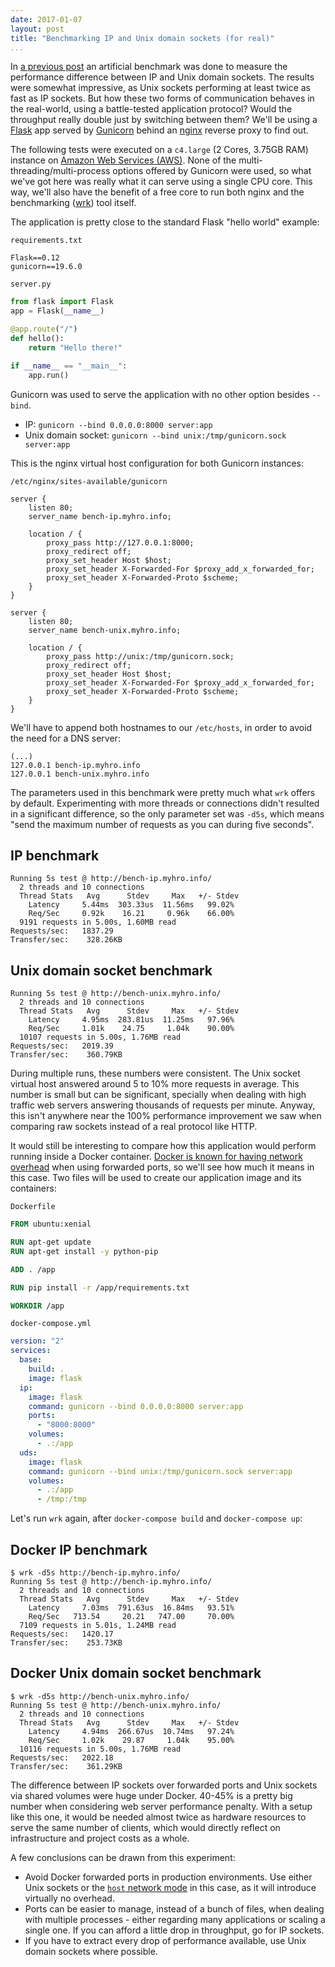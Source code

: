 ```yaml
---
date: 2017-01-07
layout: post
title: "Benchmarking IP and Unix domain sockets (for real)"
...
```


In [a previous post][how-fast-uds] an artificial benchmark was done to measure the performance difference between IP and Unix domain sockets. The results were somewhat impressive, as Unix sockets performing at least twice as fast as IP sockets. But how these two forms of communication behaves in the real-world, using a battle-tested application protocol? Would the throughput really double just by switching between them? We'll be using a [Flask][flask] app served by [Gunicorn][gunicorn] behind an [nginx][nginx] reverse proxy to find out.

The following tests were executed on a `c4.large` (2 Cores, 3.75GB RAM) instance on [Amazon Web Services (AWS)][aws]. None of the multi-threading/multi-process options offered by Gunicorn were used, so what we've got here was really what it can serve using a single CPU core. This way, we'll also have the benefit of a free core to run both nginx and the benchmarking ([wrk][wrk]) tool itself.

The application is pretty close to the standard Flask "hello world" example:

`requirements.txt`

```
Flask==0.12
gunicorn==19.6.0
```

`server.py`

``` python
from flask import Flask
app = Flask(__name__)

@app.route("/")
def hello():
    return "Hello there!"

if __name__ == "__main__":
    app.run()
```

Gunicorn was used to serve the application with no other option besides `--bind`.

* IP: `gunicorn --bind 0.0.0.0:8000 server:app`
* Unix domain socket: `gunicorn --bind unix:/tmp/gunicorn.sock server:app`

This is the nginx virtual host configuration for both Gunicorn instances:

`/etc/nginx/sites-available/gunicorn`

```
server {
    listen 80;
    server_name bench-ip.myhro.info;

    location / {
        proxy_pass http://127.0.0.1:8000;
        proxy_redirect off;
        proxy_set_header Host $host;
        proxy_set_header X-Forwarded-For $proxy_add_x_forwarded_for;
        proxy_set_header X-Forwarded-Proto $scheme;
    }
}

server {
    listen 80;
    server_name bench-unix.myhro.info;

    location / {
        proxy_pass http://unix:/tmp/gunicorn.sock;
        proxy_redirect off;
        proxy_set_header Host $host;
        proxy_set_header X-Forwarded-For $proxy_add_x_forwarded_for;
        proxy_set_header X-Forwarded-Proto $scheme;
    }
}
```

We'll have to append both hostnames to our `/etc/hosts`, in order to avoid the need for a DNS server:

```
(...)
127.0.0.1 bench-ip.myhro.info
127.0.0.1 bench-unix.myhro.info
```

The parameters used in this benchmark were pretty much what `wrk` offers by default. Experimenting with more threads or connections didn't resulted in a significant difference, so the only parameter set was `-d5s`, which means "send the maximum number of requests as you can during five seconds".

## IP benchmark

```
Running 5s test @ http://bench-ip.myhro.info/
  2 threads and 10 connections
  Thread Stats   Avg      Stdev     Max   +/- Stdev
    Latency     5.44ms  303.33us  11.56ms   99.02%
    Req/Sec     0.92k    16.21     0.96k    66.00%
  9191 requests in 5.00s, 1.60MB read
Requests/sec:   1837.29
Transfer/sec:    328.26KB
```

## Unix domain socket benchmark

```
Running 5s test @ http://bench-unix.myhro.info/
  2 threads and 10 connections
  Thread Stats   Avg      Stdev     Max   +/- Stdev
    Latency     4.95ms  283.81us  11.25ms   97.96%
    Req/Sec     1.01k    24.75     1.04k    90.00%
  10107 requests in 5.00s, 1.76MB read
Requests/sec:   2019.39
Transfer/sec:    360.79KB
```

During multiple runs, these numbers were consistent. The Unix socket virtual host answered around 5 to 10% more requests in average. This number is small but can be significant, specially when dealing with high traffic web servers answering thousands of requests per minute. Anyway, this isn't anywhere near the 100% performance improvement we saw when comparing raw sockets instead of a real protocol like HTTP.

It would still be interesting to compare how this application would perform running inside a Docker container. [Docker is known for having network overhead][docker-network-overhead] when using forwarded ports, so we'll see how much it means in this case. Two files will be used to create our application image and its containers:

`Dockerfile`

``` dockerfile
FROM ubuntu:xenial

RUN apt-get update
RUN apt-get install -y python-pip

ADD . /app

RUN pip install -r /app/requirements.txt

WORKDIR /app
```

`docker-compose.yml`

``` yaml
version: "2"
services:
  base:
    build: .
    image: flask
  ip:
    image: flask
    command: gunicorn --bind 0.0.0.0:8000 server:app
    ports:
      - "8000:8000"
    volumes:
      - .:/app
  uds:
    image: flask
    command: gunicorn --bind unix:/tmp/gunicorn.sock server:app
    volumes:
      - .:/app
      - /tmp:/tmp
```

Let's run `wrk` again, after `docker-compose build` and `docker-compose up`:

## Docker IP benchmark

```
$ wrk -d5s http://bench-ip.myhro.info/
Running 5s test @ http://bench-ip.myhro.info/
  2 threads and 10 connections
  Thread Stats   Avg      Stdev     Max   +/- Stdev
    Latency     7.03ms  791.63us  16.84ms   93.51%
    Req/Sec   713.54     20.21   747.00     70.00%
  7109 requests in 5.01s, 1.24MB read
Requests/sec:   1420.17
Transfer/sec:    253.73KB
```

## Docker Unix domain socket benchmark

```
$ wrk -d5s http://bench-unix.myhro.info/
Running 5s test @ http://bench-unix.myhro.info/
  2 threads and 10 connections
  Thread Stats   Avg      Stdev     Max   +/- Stdev
    Latency     4.94ms  266.67us  10.74ms   97.24%
    Req/Sec     1.02k    29.87     1.04k    95.00%
  10116 requests in 5.00s, 1.76MB read
Requests/sec:   2022.18
Transfer/sec:    361.29KB
```

The difference between IP sockets over forwarded ports and Unix sockets via shared volumes were huge under Docker. 40-45% is a pretty big number when considering web server performance penalty. With a setup like this one, it would be needed almost twice as hardware resources to serve the same number of clients, which would directly reflect on infrastructure and project costs as a whole.

A few conclusions can be drawn from this experiment:

* Avoid Docker forwarded ports in production environments. Use either Unix sockets or the [`host` network mode][docker-host-network] in this case, as it will introduce virtually no overhead.
* Ports can be easier to manage, instead of a bunch of files, when dealing with multiple processes - either regarding many applications or scaling a single one. If you can afford a little drop in throughput, go for IP sockets.
* If you have to extract every drop of performance available, use Unix domain sockets where possible.

[aws]: https://aws.amazon.com/
[docker-host-network]: https://docs.docker.com/compose/compose-file/#/networkmode
[docker-network-overhead]: https://www.percona.com/blog/2016/02/05/measuring-docker-cpu-network-overhead/
[flask]: http://flask.pocoo.org/
[gunicorn]: http://gunicorn.org/
[how-fast-uds]: /2017/01/how-fast-are-unix-domain-sockets
[nginx]: https://www.nginx.com/
[wrk]: https://github.com/wg/wrk
